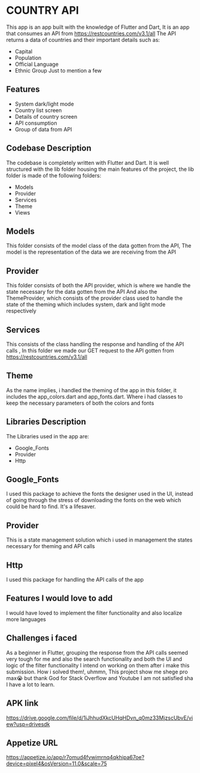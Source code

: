 
# COUNTRY API

This app is an app built with the knowledge of Flutter and Dart,
It is an app that consumes an API from https://restcountries.com/v3.1/all
The API returns a data of countries and their important details such as:
 - Capital
 - Population
 - Official Language
 - Ethnic Group 
 Just to mention a few


## Features

- System dark/light mode
- Country list screen
- Details of country screen
- API consumption
- Group of data from API


## Codebase Description
The codebase is completely written with Flutter and Dart.
It is well structured with the lib folder housing the main features of the project,
the lib folder is made of the following folders:
  - Models
  - Provider
  - Services
  - Theme
  - Views


## Models
This folder consists of the model class of the data gotten from the API, 
The model is the representation of the data we are receiving from the API

## Provider
This folder consists of both the API provider, which is where we handle the state necessary for the data gotten from the API
And also the ThemeProvider, which consists of the provider class used to handle the state of the theming which includes system, dark and light mode respectively

## Services
This consists of the class handling the response and handling of the API calls ,
In this folder we made our GET request to the API gotten from https://restcountries.com/v3.1/all

## Theme
As the name implies, i handled the theming of the app in this folder, it includes the app_colors.dart and app_fonts.dart.
Where i had classes to keep the necessary parameters of both the colors and fonts



## Libraries Description
The Libraries used in the app are:
- Google_Fonts
- Provider
- Http

 ## Google_Fonts

 I used this package to achieve the fonts the designer used in the UI, instead of going through the stress of downloading the fonts on the web which could be hard to find.
 It's a lifesaver.

 ## Provider

  This is a state management solution which i used in management the states necessary for theming and API calls

 ## Http
  I used this package for handling the API calls of the app


## Features I would love to add

I would have loved to implement the filter functionality and also localize more languages


## Challenges i faced

As a  beginner in Flutter, grouping the response from the API calls seemed very tough for me and also the search functionality and both the UI and logic of the filter functionality
I intend on working on them after i make this submission.
How i solved them!, uhmmn,  This project show me shege pro max😭 but thank God for Stack Overflow and Youtube
I am  not satisfied sha
I have a lot to learn.

## APK link
https://drive.google.com/file/d/1iJhhudXkcUHqHDvn_q0mz33MjzscUbvE/view?usp=drivesdk

## Appetize URL
https://appetize.io/app/r7omud4fvwimrnq4qkhipa67oe?device=pixel4&osVersion=11.0&scale=75
